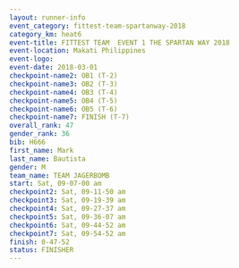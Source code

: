 ```yaml
---
layout: runner-info 
event_category: fittest-team-spartanway-2018 
category_km: heat6 
event-title: FITTEST TEAM  EVENT 1 THE SPARTAN WAY 2018 
event-location: Makati Philippines 
event-logo: 
event-date: 2018-03-01 
checkpoint-name2: OB1 (T-2) 
checkpoint-name3: OB2 (T-3) 
checkpoint-name4: OB3 (T-4) 
checkpoint-name5: OB4 (T-5) 
checkpoint-name6: OB5 (T-6) 
checkpoint-name7: FINISH (T-7) 
overall_rank: 47
gender_rank: 36
bib: H666
first_name: Mark
last_name: Bautista
gender: M
team_name: TEAM JAGERBOMB
start: Sat, 09-07-00 am
checkpoint2: Sat, 09-11-50 am
checkpoint3: Sat, 09-19-39 am
checkpoint4: Sat, 09-27-37 am
checkpoint5: Sat, 09-36-07 am
checkpoint6: Sat, 09-44-52 am
checkpoint7: Sat, 09-54-52 am
finish: 0-47-52
status: FINISHER
---
```

